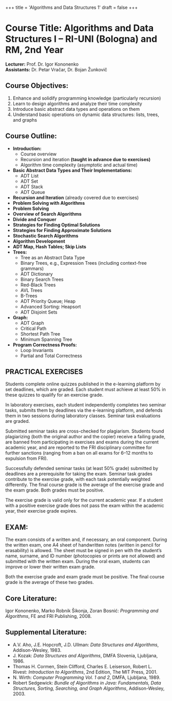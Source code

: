 +++
title = 'Algorithms and Data Structures 1'
draft = false
+++

# Course Title: Algorithms and Data Structures I – RI-UNI (Bologna) and RM, 2nd Year

**Lecturer:** Prof. Dr. Igor Kononenko  
**Assistants:** Dr. Petar Vračar, Dr. Bojan Žunkovič

## Course Objectives:

1. Enhance and solidify programming knowledge (particularly recursion)
2. Learn to design algorithms and analyze their time complexity
3. Introduce basic abstract data types and operations on them
4. Understand basic operations on dynamic data structures: lists, trees, and graphs

## Course Outline:

- **Introduction:**
  - Course overview
  - Recursion and iteration **(taught in advance due to exercises)**
  - Algorithm time complexity (asymptotic and actual time)
- **Basic Abstract Data Types and Their Implementations:**
  - ADT List
  - ADT Set
  - ADT Stack
  - ADT Queue
- **Recursion and Iteration** (already covered due to exercises)
- **Problem Solving with Algorithms**
- **Problem Solving**
- **Overview of Search Algorithms**
- **Divide and Conquer**
- **Strategies for Finding Optimal Solutions**
- **Strategies for Finding Approximate Solutions**
- **Stochastic Search Algorithms**
- **Algorithm Development**
- **ADT Map, Hash Tables; Skip Lists**
- **Trees:**
  - Tree as an Abstract Data Type
  - Binary Trees, e.g., Expression Trees (including context-free grammars)
  - ADT Dictionary
  - Binary Search Trees
  - Red-Black Trees
  - AVL Trees
  - B-Trees
  - ADT Priority Queue; Heap
  - Advanced Sorting: Heapsort
  - ADT Disjoint Sets
- **Graph:**
  - ADT Graph
  - Critical Path
  - Shortest Path Tree
  - Minimum Spanning Tree
- **Program Correctness Proofs:**
  - Loop Invariants
  - Partial and Total Correctness

## PRACTICAL EXERCISES

Students complete online quizzes published in the e-learning platform by set deadlines, which are graded. Each student must achieve at least 50% in these quizzes to qualify for an exercise grade.

In laboratory exercises, each student independently completes two seminar tasks, submits them by deadlines via the e-learning platform, and defends them in two sessions during laboratory classes. Seminar task evaluations are graded.

Submitted seminar tasks are cross-checked for plagiarism. Students found plagiarizing (both the original author and the copier) receive a failing grade, are banned from participating in exercises and exams during the current academic year, and are reported to the FRI disciplinary committee for further sanctions (ranging from a ban on all exams for 6–12 months to expulsion from FRI).

Successfully defended seminar tasks (at least 50% grade) submitted by deadlines are a prerequisite for taking the exam. Seminar task grades contribute to the exercise grade, with each task potentially weighted differently. The final course grade is the average of the exercise grade and the exam grade. Both grades must be positive.

The exercise grade is valid only for the current academic year. If a student with a positive exercise grade does not pass the exam within the academic year, their exercise grade expires.

## EXAM:

The exam consists of a written and, if necessary, an oral component. During the written exam, one A4 sheet of handwritten notes (written in pencil for erasability) is allowed. The sheet must be signed in pen with the student’s name, surname, and ID number (photocopies or prints are not allowed) and submitted with the written exam. During the oral exam, students can improve or lower their written exam grade.

Both the exercise grade and exam grade must be positive. The final course grade is the average of these two grades.

## Core Literature:

Igor Kononenko, Marko Robnik Šikonja, Zoran Bosnić: _Programming and Algorithms_, FE and FRI Publishing, 2008.

## Supplemental Literature:

- A.V. Aho, J.E. Hopcroft, J.D. Ullman: _Data Structures and Algorithms_, Addison-Wesley, 1983.
- J. Kozak: _Data Structures and Algorithms_, DMFA Slovenia, Ljubljana, 1986.
- Thomas H. Cormen, Stein Clifford, Charles E. Leiserson, Robert L. Rivest: _Introduction to Algorithms_, 2nd Edition, The MIT Press, 2001.
- N. Wirth: _Computer Programming Vol. 1 and 2_, DMFA, Ljubljana, 1989.
- Robert Sedgewick: _Bundle of Algorithms in Java: Fundamentals, Data Structures, Sorting, Searching, and Graph Algorithms_, Addison-Wesley, 2003.
